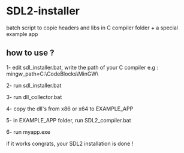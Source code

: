 # SDL2-installer
batch script to copie headers and libs in C compiler folder + a special example app


## how to use ?

1- edit sdl_installer.bat, write the path of your C compiler
e.g : mingw_path=C:\CodeBlocks\MinGW\

2- run sdl_installer.bat

3- run dll_collector.bat

4- copy the dll's from x86 or x64 to EXAMPLE_APP

5- in EXAMPLE_APP folder, run SDL2_compiler.bat

6- run myapp.exe


if it works congrats, your SDL2 installation is done !
